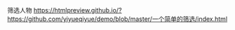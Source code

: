 筛选人物
https://htmlpreview.github.io/?https://github.com/yiyueqiyue/demo/blob/master/一个简单的筛选/index.html


